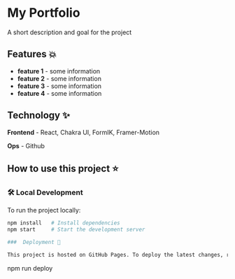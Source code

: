 # My Portfolio
A short description and goal for the project

## Features 💥
- **feature 1** - some information
- **feature 2** - some information
- **feature 3** - some information
- **feature 4** - some information

## Technology ✨ 
**Frontend** - React, Chakra UI, FormIK, Framer-Motion

**Ops** - Github

## How to use this project ⭐

### 🛠 Local Development

To run the project locally:

```bash
npm install   # Install dependencies
npm start     # Start the development server

###  Deployment 💫

This project is hosted on GitHub Pages. To deploy the latest changes, run:

```
npm run deploy
```


